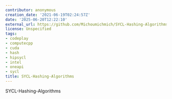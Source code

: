 ```yaml
---
contributor: anonymous
creation_date: '2021-06-19T02:24:57Z'
date: '2025-06-20T12:22:10'
external_url: https://github.com/Michoumichmich/SYCL-Hashing-Algorithms
license: Unspecified
tags:
- codeplay
- computecpp
- cuda
- hash
- hipsycl
- intel
- oneapi
- sycl
title: SYCL-Hashing-Algorithms
---
```


SYCL-Hashing-Algorithms
